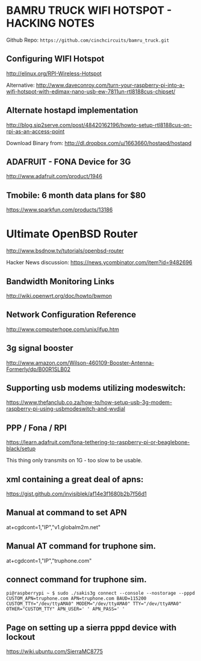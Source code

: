 # BAMRU TRUCK WIFI HOTSPOT - HACKING NOTES

Github Repo: `https://github.com/cinchcircuits/bamru_truck.git`

## Configuring WIFI Hotspot

http://elinux.org/RPI-Wireless-Hotspot

Alternative: http://www.daveconroy.com/turn-your-raspberry-pi-into-a-wifi-hotspot-with-edimax-nano-usb-ew-7811un-rtl8188cus-chipset/

## Alternate hostapd implementation

http://blog.sip2serve.com/post/48420162196/howto-setup-rtl8188cus-on-rpi-as-an-access-point  

Download Binary from: http://dl.dropbox.com/u/1663660/hostapd/hostapd

## ADAFRUIT - FONA Device for 3G

http://www.adafruit.com/product/1946

## Tmobile: 6 month data plans for $80

https://www.sparkfun.com/products/13186

# Ultimate OpenBSD Router

http://www.bsdnow.tv/tutorials/openbsd-router

Hacker News discussion: https://news.ycombinator.com/item?id=9482696

## Bandwidth Monitoring Links

http://wiki.openwrt.org/doc/howto/bwmon 

## Network Configuration Reference

http://www.computerhope.com/unix/ifup.htm

## 3g signal booster

http://www.amazon.com/Wilson-460109-Booster-Antenna-Formerly/dp/B00R1SLB02

## Supporting usb modems utilizing modeswitch:

https://www.thefanclub.co.za/how-to/how-setup-usb-3g-modem-raspberry-pi-using-usbmodeswitch-and-wvdial 

## PPP / Fona / RPI

https://learn.adafruit.com/fona-tethering-to-raspberry-pi-or-beaglebone-black/setup

This thing only transmits on 1G - too slow to be usable.

## xml containing a great deal of apns:

https://gist.github.com/invisiblek/af14e3f1680b2b7f56d1 

## Manual at command to set APN

at+cgdcont=1,"IP","v1.globalm2m.net"

## Manual AT command for truphone sim.

at+cgdcont=1,"IP","truphone.com"

## connect command for truphone sim.

`pi@raspberrypi ~ $ sudo ./sakis3g connect --console --nostorage --pppd CUSTOM_APN=truphone.com APN=truphone.com BAUD=115200 CUSTOM_TTY="/dev/ttyAMA0" MODEM="/dev/ttyAMA0" TTY="/dev/ttyAMA0" OTHER="CUSTOM_TTY" APN_USER=' ' APN_PASS=' '`

## Page on setting up a sierra pppd device with lockout

https://wiki.ubuntu.com/SierraMC8775
